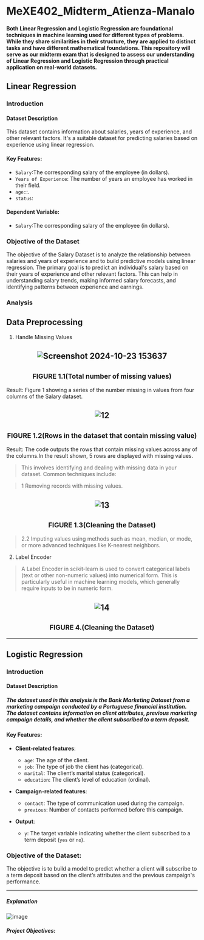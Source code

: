  # MeXE402_Midterm_Atienza-Manalo
#### Both Linear Regression and Logistic Regression are foundational techniques in machine learning used for different types of problems. While they share similarities in their structure, they are applied to distinct tasks and have different mathematical foundations. This repository will serve as our midterm exam that is designed to assess our understanding of Linear Regression and Logistic Regression through practical application on real-world datasets.

## Linear Regression
### **Introduction**
#### **Dataset Description**
This dataset contains information about salaries, years of experience, and other relevant factors. It's a suitable dataset for predicting salaries based on experience using linear regression.
#### **Key Features**:
  - `Salary`:The corresponding salary of the employee (in dollars).
  - `Years of Experience`: The number of years an employee has worked in their field.
  - `age:`:.
  - `status`: 
#### **Dependent Variable**:
   - `Salary`:The corresponding salary of the employee (in dollars).
### **Objective of the Dataset**
The objective of the Salary Dataset is to analyze the relationship between salaries and years of experience and to build predictive models using linear regression. The primary goal is to predict an individual's salary based on their years of experience and other relevant factors. This can help in understanding salary trends, making informed salary forecasts, and identifying patterns between experience and earnings.
### **Analysis**
## Data Preprocessing
1.	Handle Missing Values

   
 <h2 align="center"> 
  
![Screenshot 2024-10-23 153637](https://github.com/user-attachments/assets/9d7c88dd-dc1c-47de-95f4-16e1b4979168) 

<h2 align="center"> <small>FIGURE 1.1(Total number of missing values)</small> </h2>
  
Result: Figure 1 showing a series of the number missing in values from four columns of the Salary dataset.

<h2 align="center"> 

![12](https://github.com/user-attachments/assets/bad59397-35a1-4635-9781-c6419bde4a00) 

</h2>



<h2 align="center"> <small>FIGURE 1.2(Rows in the dataset that contain missing value)</small> </h2>

 
Result: The code outputs the rows that contain missing values across any of the columns.In the result shown, 5 rows are displayed with missing values.



>This involves identifying and dealing with missing data in your dataset. Common techniques include:


>1	Removing records with missing values.



<h2 align="center"> 
 
 ![13](https://github.com/user-attachments/assets/4b642287-9739-4de0-81ba-50988d832c5c)

<h2 align="center"> <small>FIGURE 1.3(Cleaning the Dataset)</small> </h2>

>2.2	Imputing values using methods such as mean, median, or mode, or more advanced techniques like K-nearest neighbors.


2.	Label Encoder 
>A Label Encoder in scikit-learn is used to convert categorical labels (text or other non-numeric values) into numerical form. This is particularly useful in machine learning models, which generally require inputs to be in numeric form.


<h2 align="center"> 

![14](https://github.com/user-attachments/assets/8a7a7bcc-b56a-4382-989f-96fb1054d423)


<h2 align="center"> <small>FIGURE 4.(Cleaning the Dataset)</small> </h2>

------

## Logistic Regression 
### **Introduction**
#### **Dataset Description**
##### The dataset used in this analysis is the **Bank Marketing Dataset** from a marketing campaign conducted by a Portuguese financial institution. The dataset contains information on client attributes, previous marketing campaign details, and whether the client subscribed to a term deposit.

#### **Key Features**:
- **Client-related features**:
  - `age`: The age of the client.
  - `job`: The type of job the client has (categorical).
  - `marital`: The client’s marital status (categorical).
  - `education`: The client’s level of education (ordinal).
  
- **Campaign-related features**:
  - `contact`: The type of communication used during the campaign.
  - `previous`: Number of contacts performed before this campaign.
  
- **Output**:
  - `y`: The target variable indicating whether the client subscribed to a term deposit (`yes` or `no`).

### **Objective of the Dataset**:
The objective is to build a model to predict whether a client will subscribe to a term deposit based on the client’s attributes and the previous campaign's performance.

---




##### Explanation
![image](https://github.com/user-attachments/assets/be9096cd-e27a-44e2-b681-33ca4e35f352)
##### Project Objectives:
